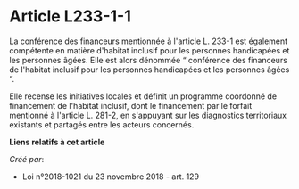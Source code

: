 # Article L233-1-1

La conférence des financeurs mentionnée à l'article L. 233-1 est également compétente en matière d'habitat inclusif pour les
personnes handicapées et les personnes âgées. Elle est alors dénommée “ conférence des financeurs de l'habitat inclusif pour
les personnes handicapées et les personnes âgées ”.

Elle recense les initiatives locales et définit un programme coordonné de financement de l'habitat inclusif, dont le
financement par le forfait mentionné à l'article L. 281-2, en s'appuyant sur les diagnostics territoriaux existants et
partagés entre les acteurs concernés.

**Liens relatifs à cet article**

_Créé par_:

  - Loi n°2018-1021 du 23 novembre 2018 - art. 129
